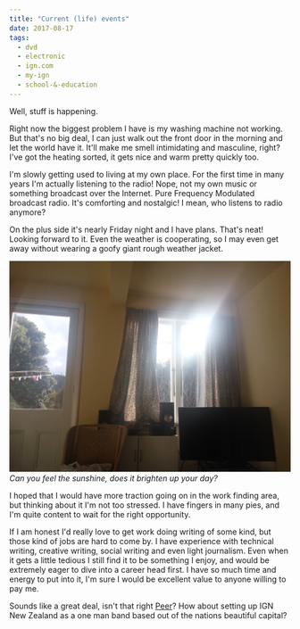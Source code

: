 ```yaml
---
title: "Current (life) events"
date: 2017-08-17
tags:
  - dvd
  - electronic
  - ign.com
  - my-ign
  - school-&-education
---
```


Well, stuff is happening.

Right now the biggest problem I have is my washing machine not working. But that's no big deal, I can just walk out the front door in the morning and let the world have it. It'll make me smell intimidating and masculine, right? I've got the heating sorted, it gets nice and warm pretty quickly too.

I'm slowly getting used to living at my own place. For the first time in many years I'm actually listening to the radio! Nope, not my own music or something broadcast over the Internet. Pure Frequency Modulated broadcast radio. It's comforting and nostalgic! I mean, who listens to radio anymore?

On the plus side it's nearly Friday night and I have plans. That's neat! Looking forward to it. Even the weather is cooperating, so I may even get away without wearing a goofy giant rough weather jacket.

![Can you feel the sunshine, does it brighten up your day?](../../assets/images/blog/IMG_20170818_152328.jpg)
_Can you feel the sunshine, does it brighten up your day?_

I hoped that I would have more traction going on in the work finding area, but thinking about it I'm not too stressed. I have fingers in many pies, and I'm quite content to wait for the right opportunity.

If I am honest I'd really love to get work doing writing of some kind, but those kind of jobs are hard to come by. I have experience with technical writing, creative writing, social writing and even light journalism. Even when it gets a little tedious I still find it to be something I enjoy, and would be extremely eager to dive into a career head first. I have so much time and energy to put into it, I'm sure I would be excellent value to anyone willing to pay me.

Sounds like a great deal, isn't that right [Peer](http://people.ign.com/peer-ign)? How about setting up IGN New Zealand as a one man band based out of the nations beautiful capital?
